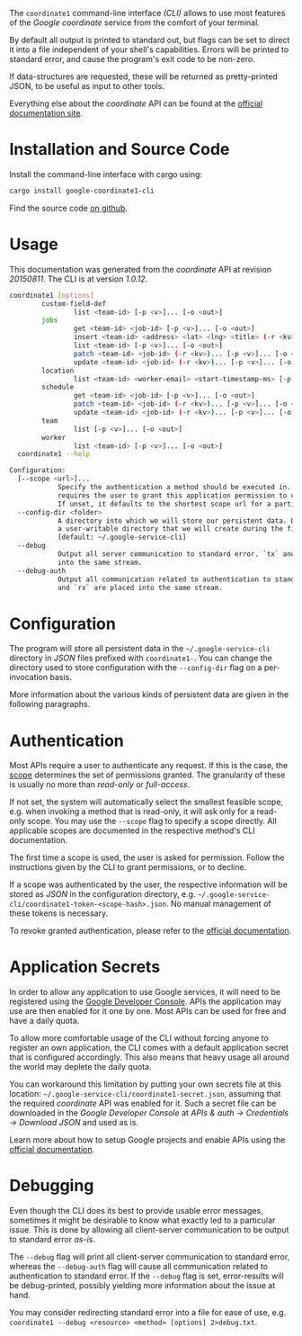 <!---
DO NOT EDIT !
This file was generated automatically from 'src/mako/cli/README.md.mako'
DO NOT EDIT !
-->
The `coordinate1` command-line interface *(CLI)* allows to use most features of the *Google coordinate* service from the comfort of your terminal.

By default all output is printed to standard out, but flags can be set to direct it into a file independent of your shell's
capabilities. Errors will be printed to standard error, and cause the program's exit code to be non-zero.

If data-structures are requested, these will be returned as pretty-printed JSON, to be useful as input to other tools.

Everything else about the *coordinate* API can be found at the
[official documentation site](https://developers.google.com/coordinate/).

# Installation and Source Code

Install the command-line interface with cargo using:

```bash
cargo install google-coordinate1-cli
```

Find the source code [on github](https://github.com/Byron/google-apis-rs/tree/master/gen/coordinate1-cli).

# Usage

This documentation was generated from the *coordinate* API at revision *20150811*. The CLI is at version *1.0.12*.

```bash
coordinate1 [options]
        custom-field-def
                list <team-id> [-p <v>]... [-o <out>]
        jobs
                get <team-id> <job-id> [-p <v>]... [-o <out>]
                insert <team-id> <address> <lat> <lng> <title> (-r <kv>)... [-p <v>]... [-o <out>]
                list <team-id> [-p <v>]... [-o <out>]
                patch <team-id> <job-id> (-r <kv>)... [-p <v>]... [-o <out>]
                update <team-id> <job-id> (-r <kv>)... [-p <v>]... [-o <out>]
        location
                list <team-id> <worker-email> <start-timestamp-ms> [-p <v>]... [-o <out>]
        schedule
                get <team-id> <job-id> [-p <v>]... [-o <out>]
                patch <team-id> <job-id> (-r <kv>)... [-p <v>]... [-o <out>]
                update <team-id> <job-id> (-r <kv>)... [-p <v>]... [-o <out>]
        team
                list [-p <v>]... [-o <out>]
        worker
                list <team-id> [-p <v>]... [-o <out>]
  coordinate1 --help

Configuration:
  [--scope <url>]...
            Specify the authentication a method should be executed in. Each scope
            requires the user to grant this application permission to use it.
            If unset, it defaults to the shortest scope url for a particular method.
  --config-dir <folder>
            A directory into which we will store our persistent data. Defaults to
            a user-writable directory that we will create during the first invocation.
            [default: ~/.google-service-cli]
  --debug
            Output all server communication to standard error. `tx` and `rx` are placed
            into the same stream.
  --debug-auth
            Output all communication related to authentication to standard error. `tx`
            and `rx` are placed into the same stream.

```

# Configuration

The program will store all persistent data in the `~/.google-service-cli` directory in *JSON* files prefixed with `coordinate1-`.  You can change the directory used to store configuration with the `--config-dir` flag on a per-invocation basis.

More information about the various kinds of persistent data are given in the following paragraphs.

# Authentication

Most APIs require a user to authenticate any request. If this is the case, the [scope][scopes] determines the 
set of permissions granted. The granularity of these is usually no more than *read-only* or *full-access*.

If not set, the system will automatically select the smallest feasible scope, e.g. when invoking a
method that is read-only, it will ask only for a read-only scope. 
You may use the `--scope` flag to specify a scope directly. 
All applicable scopes are documented in the respective method's CLI documentation.

The first time a scope is used, the user is asked for permission. Follow the instructions given 
by the CLI to grant permissions, or to decline.

If a scope was authenticated by the user, the respective information will be stored as *JSON* in the configuration
directory, e.g. `~/.google-service-cli/coordinate1-token-<scope-hash>.json`. No manual management of these tokens
is necessary.

To revoke granted authentication, please refer to the [official documentation][revoke-access].

# Application Secrets

In order to allow any application to use Google services, it will need to be registered using the 
[Google Developer Console][google-dev-console]. APIs the application may use are then enabled for it
one by one. Most APIs can be used for free and have a daily quota.

To allow more comfortable usage of the CLI without forcing anyone to register an own application, the CLI
comes with a default application secret that is configured accordingly. This also means that heavy usage
all around the world may deplete the daily quota.

You can workaround this limitation by putting your own secrets file at this location: 
`~/.google-service-cli/coordinate1-secret.json`, assuming that the required *coordinate* API 
was enabled for it. Such a secret file can be downloaded in the *Google Developer Console* at 
*APIs & auth -> Credentials -> Download JSON* and used as is.

Learn more about how to setup Google projects and enable APIs using the [official documentation][google-project-new].


# Debugging

Even though the CLI does its best to provide usable error messages, sometimes it might be desirable to know
what exactly led to a particular issue. This is done by allowing all client-server communication to be 
output to standard error *as-is*.

The `--debug` flag will print all client-server communication to standard error, whereas the `--debug-auth` flag
will cause all communication related to authentication to standard error.
If the `--debug` flag is set, error-results will be debug-printed, possibly yielding more information about the 
issue at hand.

You may consider redirecting standard error into a file for ease of use, e.g. `coordinate1 --debug <resource> <method> [options] 2>debug.txt`.


[scopes]: https://developers.google.com/+/api/oauth#scopes
[revoke-access]: http://webapps.stackexchange.com/a/30849
[google-dev-console]: https://console.developers.google.com/
[google-project-new]: https://developers.google.com/console/help/new/